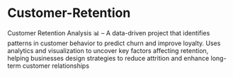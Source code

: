 # Customer-Retention
Customer Retention Analysis 📊 – A data-driven project that identifies patterns in customer behavior to predict churn and improve loyalty. Uses analytics and visualization to uncover key factors affecting retention, helping businesses design strategies to reduce attrition and enhance long-term customer relationships
